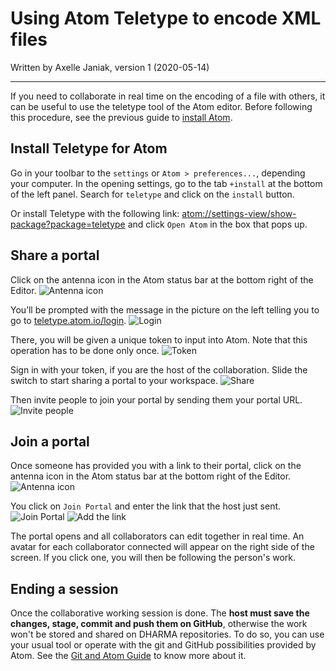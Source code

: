 # Using Atom Teletype to encode XML files

Written by Axelle Janiak, version 1 (2020-05-14)

****
If you need to collaborate in real time on the encoding of a file with others, it can be useful to use the teletype tool of the Atom editor.
Before following this procedure, see the previous guide to [install Atom](https://github.com/erc-dharma/project-documentation/blob/master/guides/atom/UsingAtom_v01.md).

## Install Teletype for Atom
Go in your toolbar to the `settings` or `Atom > preferences...`, depending your computer. In the opening settings, go to the tab  `+install` at the bottom of the left panel.
 Search for `teletype` and click on the `install` button.

 Or install Teletype with the following link:
[atom://settings-view/show-package?package=teletype](atom://settings-view/show-package?package=teletype) and click `Open Atom` in the box that pops up.

## Share a portal
Click on the antenna icon in the Atom status bar at the bottom right of the Editor.
![Antenna icon](https://github.com/erc-dharma/project-documentation/blob/master/guides/images/UsingAtomTeletype01.png)

You’ll be prompted with the message in the picture on the left telling you to go to [teletype.atom.io/login](teletype.atom.io/login).
![Login](https://github.com/erc-dharma/project-documentation/blob/master/guides/images/UsingAtomTeletype02.png)

There, you will be given a unique token to input into Atom. Note that this operation has to be done only once.
![Token](https://github.com/erc-dharma/project-documentation/blob/master/guides/images/UsingAtomTeletype03.png)

Sign in with your token, if you are the host of the collaboration. Slide the switch to start sharing a portal to your workspace.
![Share](https://github.com/erc-dharma/project-documentation/blob/master/guides/images/UsingAtomTeletype04.png)

Then invite people to join your portal by sending them your portal URL.
![Invite people](https://github.com/erc-dharma/project-documentation/blob/master/guides/images/UsingAtomTeletype05.png)

## Join a portal
Once someone has provided you with a link to their portal, click on the antenna icon in the Atom status bar at the bottom right of the Editor.
![Antenna icon](https://github.com/erc-dharma/project-documentation/blob/master/guides/images/UsingAtomTeletype01.png)

You click on `Join Portal` and enter the link that the host just sent.
![Join Portal](https://github.com/erc-dharma/project-documentation/blob/master/guides/images/UsingAtomTeletype06.png)
![Add the link](https://github.com/erc-dharma/project-documentation/blob/master/guides/images/UsingAtomTeletype07.png)

The portal opens and all collaborators can edit together in real time.
An avatar for each collaborator connected will appear on the right side of the screen. If you click one, you will then be following the person's work.

## Ending a session
Once the collaborative working session is done. The **host must save the changes, stage, commit and push them on GitHub**, otherwise the work won't be stored and shared on DHARMA repositories. To do so, you can use your usual tool or operate with the git and GitHub possibilities provided by Atom. See the [Git and Atom Guide](https://github.com/erc-dharma/project-documentation/blob/master/guides/atom/UsingAtomGit_v01.md) to know more about it.   
